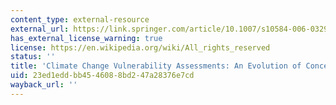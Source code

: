 ```yaml
---
content_type: external-resource
external_url: https://link.springer.com/article/10.1007/s10584-006-0329-3
has_external_license_warning: true
license: https://en.wikipedia.org/wiki/All_rights_reserved
status: ''
title: 'Climate Change Vulnerability Assessments: An Evolution of Conceptual Thinking'
uid: 23ed1edd-bb45-4608-8bd2-47a28376e7cd
wayback_url: ''
---
```

